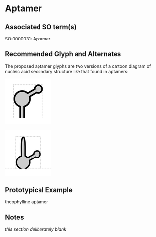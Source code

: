 # Aptamer

## Associated SO term(s)
SO:0000031: Aptamer

## Recommended Glyph and Alternates
The proposed aptamer glyphs are two versions of a cartoon diagram of nucleic acid secondary structure like that found in aptamers:

![glyph specification](aptamer-A-specification.png)

![glyph specification](aptamer-B-specification.png)

## Prototypical Example

theophylline aptamer

## Notes
*this section deliberately blank*
